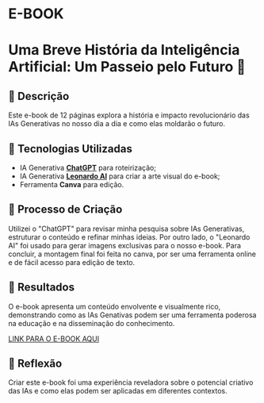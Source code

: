 # E-BOOK

# Uma Breve História da Inteligência Artificial: Um Passeio pelo Futuro 🌌

## 📒 Descrição

Este e-book de 12 páginas explora a história e impacto revolucionário das IAs Generativas no nosso dia a dia e como elas moldarão o futuro.

## 🤖 Tecnologias Utilizadas

- IA Generativa **[ChatGPT](https://chat.openai.com/)** para roteirização;
- IA Generativa **[Leonardo AI](https://leonardo.ai/)** para criar a arte visual do e-book;
- Ferramenta **Canva** para edição.

## 🧐 Processo de Criação

Utilizei o "ChatGPT" para revisar minha pesquisa sobre IAs Generativas, estruturar o conteúdo e refinar minhas ideias. Por outro lado, o "Leonardo AI" foi usado para gerar imagens exclusivas para o nosso e-book. Para concluir, a montagem final foi feita no canva, por ser uma ferramenta online e de fácil acesso para edição de texto.

## 🚀 Resultados

O e-book apresenta um conteúdo envolvente e visualmente rico, demonstrando como as IAs Genativas podem ser uma ferramenta poderosa na educação e na disseminação do conhecimento.

[LINK PARA O E-BOOK AQUI](https://drive.google.com/file/d/1HvRppqULWeKJf0fGPBGcybrB4AeT601-/view?usp=sharing)

## 💭 Reflexão

Criar este e-book foi uma experiência reveladora sobre o potencial criativo das IAs e como elas podem ser aplicadas em diferentes contextos.
